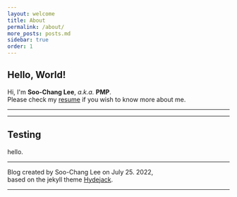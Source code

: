 ```yaml
---
layout: welcome
title: About
permalink: /about/
more_posts: posts.md
sidebar: true
order: 1
---
```


## Hello, World!

Hi, I'm **Soo-Chang Lee**, *a.k.a.* **PMP**.<br>
Please check my [resume] if you wish to know more about me.

***

<!--posts_list-->

***

## Testing
hello.

***

Blog created by Soo-Chang Lee on July 25. 2022, <br>
based on the jekyll theme [Hydejack].

***

<!--author-->

<!-- Links -->
[resume]: /resume/
[Hydejack]: https://hydejack.com
